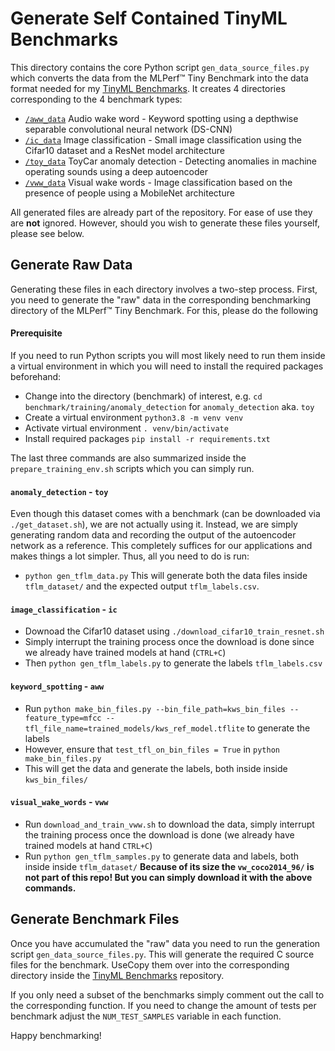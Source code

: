 # Generate Self Contained TinyML Benchmarks

This directory contains the core Python script `gen_data_source_files.py` which converts the data from the MLPerf™ Tiny Benchmark into the data format needed for my [TinyML Benchmarks](https://github.com/fabianpedd/tinyml-benchmarks). It creates 4 directories corresponding to the 4 benchmark types:

- [`/aww_data`](./aww_data) Audio wake word - Keyword spotting using a depthwise separable convolutional neural network (DS-CNN)
- [`/ic_data`](./ic_data) Image classification - Small image classification using the Cifar10 dataset and a ResNet model architecture
- [`/toy_data`](./toy_data) ToyCar anomaly detection - Detecting anomalies in machine operating sounds using a deep autoencoder
- [`/vww_data`](./vww_data) Visual wake words - Image classification based on the presence of people using a MobileNet architecture

All generated files are already part of the repository. For ease of use they are **not** ignored. However, should you wish to generate these files yourself, please see below.

## Generate Raw Data
Generating these files in each directory involves a two-step process. First, you need to generate the "raw" data in the corresponding benchmarking directory of the MLPerf™ Tiny Benchmark. For this, please do the following

#### Prerequisite
If you need to run Python scripts you will most likely need to run them inside a virtual environment in which you will need to install the required packages beforehand:

- Change into the directory (benchmark) of interest, e.g. `cd benchmark/training/anomaly_detection` for `anomaly_detection` aka. `toy`
- Create a virtual environment `python3.8 -m venv venv`
- Activate virtual environment `. venv/bin/activate`
- Install required packages `pip install -r requirements.txt`

The last three commands are also summarized inside the `prepare_training_env.sh` scripts which you can simply run.

#### `anomaly_detection` - `toy`
Even though this dataset comes with a benchmark (can be downloaded via `./get_dataset.sh`), we are not actually using it. Instead, we are simply generating random data and recording the output of the autoencoder network as a reference. This completely suffices for our applications and makes things a lot simpler. Thus, all you need to do is run:
- `python gen_tflm_data.py`
This will generate both the data files inside `tflm_dataset/` and the expected output `tflm_labels.csv`.

#### `image_classification` - `ic`
- Downoad the Cifar10 dataset using `./download_cifar10_train_resnet.sh`
- Simply interrupt the training process once the download is done since we already have trained models at hand (`CTRL+C`)
- Then `python gen_tflm_labels.py` to generate the labels `tflm_labels.csv`

#### `keyword_spotting` - `aww`
- Run `python make_bin_files.py --bin_file_path=kws_bin_files --feature_type=mfcc --tfl_file_name=trained_models/kws_ref_model.tflite` to generate the labels
- However, ensure that `test_tfl_on_bin_files = True` in `python make_bin_files.py`
- This will get the data and generate the labels, both inside inside `kws_bin_files/`

#### `visual_wake_words` - `vww`
- Run `download_and_train_vww.sh` to download the data, simply interrupt the training process once the download is done (we already have trained models at hand `CTRL+C`)
- Run `python gen_tflm_samples.py` to generate data and labels, both inside inside `tflm_dataset/`
**Because of its size the `vw_coco2014_96/` is not part of this repo! But you can simply download it with the above commands.** 

## Generate Benchmark Files
Once you have accumulated the "raw" data you need to run the generation script `gen_data_source_files.py`. This will generate the required C source files for the benchmark. UseCopy them over into the corresponding directory inside the [TinyML Benchmarks](https://github.com/fabianpedd/tinyml-benchmarks) repository.

If you only need a subset of the benchmarks simply comment out the call to the corresponding function. If you need to change the amount of tests per benchmark adjust the `NUM_TEST_SAMPLES` variable in each function.

Happy benchmarking!
